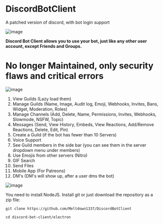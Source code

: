 # DiscordBotClient
A patched version of discord, with bot login support

![image](https://user-images.githubusercontent.com/73394656/118168714-250f0480-b3f6-11eb-9707-899f893c1c59.png)

**Discord Bot Client allows you to use your bot, just like any other user account, except Friends and Groups.**

# No longer Maintained, only security flaws and critical errors

![image](https://user-images.githubusercontent.com/73394656/118168798-3e17b580-b3f6-11eb-8574-0ce1dd036b5c.png)

1. View Guilds (Lazy load them)
2. Manage Guilds (Name, Image, Audit log, Emoji, Webhooks, Invites, Bans, Widget, Moderation, Roles)
3. Manage Channels (Add, Delete, Name, Permissions, Invites, Webhooks, Slowmode, NSFW, Topic)
4. Messages (Send, View History, Embeds, View Reactions, Add/Remove Reactions, Delete, Edit, Pin)
5. Create a Guild (if the bot has fewer than 10 Servers)
6. Voice Support
7. See Guild members in the side bar (you can see them in the server dropdown menu under members)
8. Use Emojis from other servers (Nitro)
9. GIF Search
10. Send Files
11. Mobile App (For Patreons)
12. DM's (DM's will show up, after a user dms the bot)

![image](https://user-images.githubusercontent.com/73394656/118168909-5ab3ed80-b3f6-11eb-8bcc-afb188eaf176.png)

You need to install NodeJS. Install git or just download the repository as a zip file:

``git clone https://github.com/Meltdown1337/DiscordBotClient``

``cd discord-bot-client/electron``
